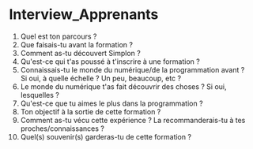 # Interview_Apprenants

<ol>
    <li>Quel est ton parcours ?</li>
    <li>Que faisais-tu avant la formation ?</li>
    <li>Comment as-tu découvert Simplon ?</li>
    <li>Qu'est-ce qui t'as poussé à t'inscrire à une formation ?</li>
    <li>Connaissais-tu le monde du numérique/de la programmation avant ? <br />
    Si oui, à quelle échelle ? Un peu, beaucoup, etc ?</li>
    <li>Le monde du numérique t'as fait découvrir des choses ? Si oui, lesquelles ?</li>
    <li>Qu'est-ce que tu aimes le plus dans la programmation ?</li>
    <li>Ton objectif à la sortie de cette formation ?</li>
    <li>Comment as-tu vécu cette expérience ? La recommanderais-tu à tes proches/connaissances ?</li>
    <li>Quel(s) souvenir(s) garderas-tu de cette formation ?</li>
</ol>
